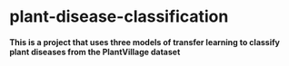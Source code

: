 # plant-disease-classification
#### This is a project that uses three models of transfer learning to classify plant diseases from the PlantVillage dataset

